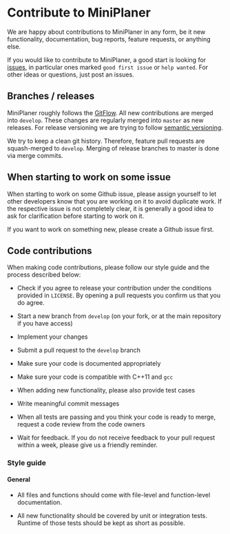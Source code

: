 # Contribute to MiniPlaner


We are happy about contributions to MiniPlaner in any form, be it new 
functionality, documentation, bug reports, feature requests, or anything else.

If you would like to contribute to MiniPlaner, a good start is looking for 
[issues](https://github.com/yannikschaelte/MiniPlaner/issues), in particular 
ones marked `good first issue` or `help wanted`. For other ideas or questions, 
just post an issues.


## Branches / releases

MiniPlaner roughly follows the
[GitFlow](https://nvie.com/posts/a-successful-git-branching-model/). All new
contributions are merged into `develop`. These changes are regularly merged
into `master` as new releases. For release versioning we are trying to follow
[semantic versioning](https://semver.org/).

We try to keep a clean git history. Therefore, feature pull requests are
squash-merged to `develop`. Merging of release branches to master is done via
merge commits.


## When starting to work on some issue

When starting to work on some Github issue, please assign yourself to let other
developers know that you are working on it to avoid duplicate work. If the
respective issue is not completely clear, it is generally a good idea to ask
for clarification before starting to work on it.

If you want to work on something new, please create a Github issue first.


## Code contributions

When making code contributions, please follow our style guide and the process
described below:

* Check if you agree to release your contribution under the conditions provided
  in `LICENSE`. By opening a pull requests you confirm us that you do agree.
  
* Start a new branch from `develop` (on your fork, or at the main
  repository if you have access)

* Implement your changes

* Submit a pull request to the `develop` branch

* Make sure your code is documented appropriately

* Make sure your code is compatible with C++11 and `gcc`

* When adding new functionality, please also provide test cases

* Write meaningful commit messages

* When all tests are passing and you think your code is ready to merge,
  request a code review from the code owners

* Wait for feedback. If you do not receive feedback to your pull request within
  a week, please give us a friendly reminder.


### Style guide


#### General

* All files and functions should come with file-level and function-level
  documentation.
  
* All new functionality should be covered by unit or integration tests. Runtime
  of those tests should be kept as short as possible. 
